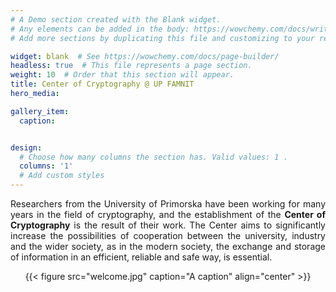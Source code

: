 ```yaml
---
# A Demo section created with the Blank widget.
# Any elements can be added in the body: https://wowchemy.com/docs/writing-markdown-latex/
# Add more sections by duplicating this file and customizing to your requirements.

widget: blank  # See https://wowchemy.com/docs/page-builder/
headless: true  # This file represents a page section.
weight: 10  # Order that this section will appear.
title: Center of Cryptography @ UP FAMNIT
hero_media: 

gallery_item:
  caption:


design:
  # Choose how many columns the section has. Valid values: 1 .
  columns: '1'
  # Add custom styles
---
```


<html>
<body>

<p style="text-align:justify;">Researchers from the University of Primorska have been working for many years in the field of cryptography, and the establishment of the <b>Center of Cryptography</b> is the result of their work. The Center aims to significantly increase the possibilities of cooperation between the university, industry and the wider society, as in the modern society, the exchange and storage of information in an efficient, reliable and safe way, is essential.</p>
</body>
</html>

<center>{{< figure src="welcome.jpg" caption="A caption" align="center" >}}</center>